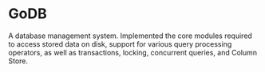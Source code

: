 # GoDB
A database management system. Implemented the core modules required to access stored data on disk, support for various query processing operators, as well as transactions, locking, concurrent queries, and Column Store.
